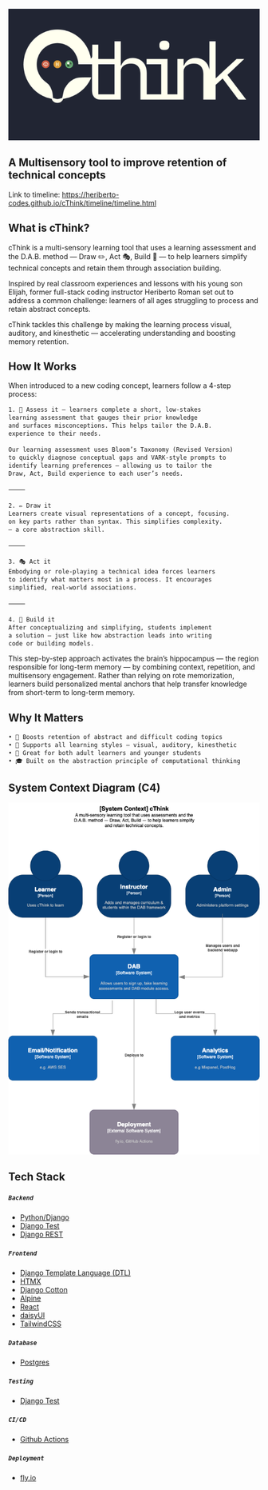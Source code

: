 ![cThink Logo](/timeline/img/cthinkreadme.png)

## A Multisensory tool to improve retention of technical concepts
Link to timeline: https://heriberto-codes.github.io/cThink/timeline/timeline.html

## What is cThink?
cThink is a multi-sensory learning tool that uses a learning assessment and the D.A.B. method — Draw ✏️, Act 🎭, Build 🔧 — to help learners simplify technical concepts and retain them through association building.

Inspired by real classroom experiences and lessons with his young son Elijah, former full-stack coding instructor Heriberto Roman set out to address a common challenge: learners of all ages struggling to process and retain abstract concepts.

cThink tackles this challenge by making the learning process visual, auditory, and kinesthetic — accelerating understanding and boosting memory retention.

## How It Works
When introduced to a new coding concept, learners follow a 4-step process:

	1. 🧠 Assess it – learners complete a short, low-stakes 
	learning assessment that gauges their prior knowledge 
	and surfaces misconceptions. This helps tailor the D.A.B.   
	experience to their needs.

	Our learning assessment uses Bloom’s Taxonomy (Revised Version) 
	to quickly diagnose conceptual gaps and VARK-style prompts to 
	identify learning preferences — allowing us to tailor the 
	Draw, Act, Build experience to each user’s needs.

	⸻

	2. ✏️ Draw it
	Learners create visual representations of a concept, focusing. 
	on key parts rather than syntax. This simplifies complexity. 
	— a core abstraction skill.

	⸻

	3. 🎭 Act it
	Embodying or role-playing a technical idea forces learners 
	to identify what matters most in a process. It encourages 
	simplified, real-world associations.

	⸻

	4. 🔧 Build it
	After conceptualizing and simplifying, students implement 
	a solution — just like how abstraction leads into writing 
	code or building models.

This step-by-step approach activates the brain’s hippocampus — the region responsible for long-term memory — by combining context, repetition, and multisensory engagement. Rather than relying on rote memorization, learners build personalized mental anchors that help transfer knowledge from short-term to long-term memory.

## Why It Matters
	• 🚀 Boosts retention of abstract and difficult coding topics
	• 🧠 Supports all learning styles — visual, auditory, kinesthetic
	• 🧒 Great for both adult learners and younger students
	• 🎓 Built on the abstraction principle of computational thinking

## System Context Diagram (C4)
![cThink Logo](/static/img/cThink_C4_architecture.png)

## Tech Stack
##### ```Backend```
- [Python/Django](https://www.djangoproject.com/)
- [Django Test](https://docs.djangoproject.com/en/4.2/topics/testing/)
- [Django REST](https://www.django-rest-framework.org)

##### ```Frontend```
- [Django Template Language (DTL)](https://docs.djangoproject.com/en/4.2/topics/templates/)
- [HTMX](https://htmx.org)
- [Django Cotton](https://django-cotton.com)
- [Alpine](https://alpinejs.dev)
- [React](https://react.dev)
- [daisyUI](https://daisyui.com)
- [TailwindCSS](https://tailwindcss.com)

##### ```Database```
- [Postgres](https://www.postgresql.org/)

##### ```Testing```
- [Django Test](https://docs.djangoproject.com/en/4.2/topics/testing/)

##### ```CI/CD```
- [Github Actions](https://github.com/features/actions)

##### ```Deployment```
- [fly.io](https://fly.io)
